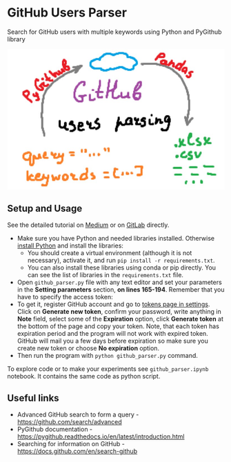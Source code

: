 # GitHub Users Parser

Search for GitHub users with multiple keywords using Python and PyGithub library

![preview.jpg](./article/img/preview.jpg)

## Setup and Usage

See the detailed tutorial on [Medium](https://medium.com/@andimid/how-to-parse-github-users-based-on-location-and-multiple-keywords-c08d68578c8d) or on [GitLab](https://gitlab.com/Winston-90/github_users_parser/-/blob/main/article/article.md) directly.

- Make sure you have Python and needed libraries installed. Otherwise [install Python](https://www.python.org/downloads/) and install the libraries:
    - You should create a virtual environment (although it is not necessary), activate it, and run `pip install -r requirements.txt`. 
    - You can also install these libraries using conda or pip directly. You can see the list of libraries in the `requirements.txt` file.
- Open `github_parser.py` file with any text editor and set your parameters in the **Setting parameters** section, **on lines 165-194**. Remember that you have to specify the access token:
- To get it, register GitHub account and go to [tokens page in settings](https://github.com/settings/tokens). Click on **Generate new token**, confirm your password, write anything in **Note** field, select some of the **Expiration** option, click **Generate token** at the bottom of the page and copy your token. Note, that each token has expiration period and the program will not work with expired token. GitHub will mail you a few days before expiration so make sure you create new token or choose **No expiration** option. 
- Then run the program with `python github_parser.py` command.

To explore code or to make your experiments see `github_parser.ipynb` notebook. It contains the same code as python script.

## Useful links

- Advanced GitHub search to form a query - https://github.com/search/advanced
- PyGithub documentation - https://pygithub.readthedocs.io/en/latest/introduction.html
- Searching for information on GitHub - https://docs.github.com/en/search-github